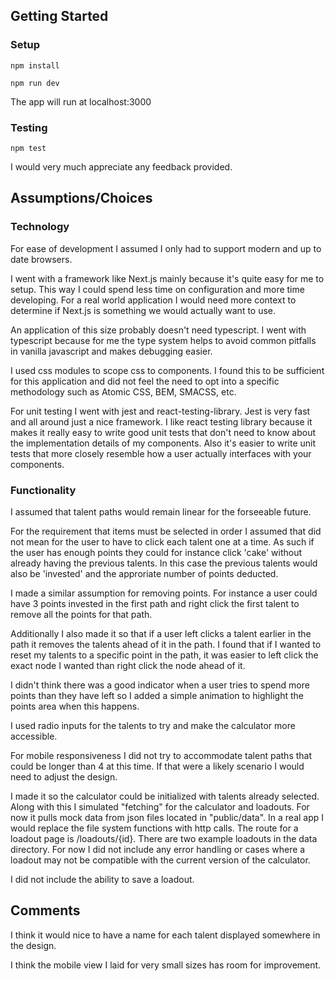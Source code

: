 ## Getting Started

### Setup

```
npm install

npm run dev
```

The app will run at localhost:3000

### Testing

```
npm test
```

I would very much appreciate any feedback provided.

## Assumptions/Choices

### Technology

For ease of development I assumed I only had to support modern and up to date browsers.

I went with a framework like Next.js mainly because it's quite easy for me to setup. This way I could spend less time on configuration and more time developing.
For a real world application I would need more context to determine if Next.js is something we would actually want to use.

An application of this size probably doesn't need typescript. I went with typescript because for me the type system helps to avoid common pitfalls in vanilla javascript
and makes debugging easier.

I used css modules to scope css to components. I found this to be sufficient for this application and did not feel the need to opt into a specific methodology such
as Atomic CSS, BEM, SMACSS, etc.

For unit testing I went with jest and react-testing-library. Jest is very fast and all around just a nice framework. I like react testing library
because it makes it really easy to write good unit tests that don't need to know about the implementation details of my components. Also it's easier
to write unit tests that more closely resemble how a user actually interfaces with your components.

### Functionality

I assumed that talent paths would remain linear for the forseeable future.

For the requirement that items must be selected in order I assumed that did not mean for the user to have to click each talent one at a time.
As such if the user has enough points they could for instance click 'cake' without already having the previous talents. In this case the previous talents
would also be 'invested' and the approriate number of points deducted.

I made a similar assumption for removing points. For instance a user could have 3 points invested in the first path and right click the first talent to remove
all the points for that path.

Additionally I also made it so that if a user left clicks a talent earlier in the path it removes the talents ahead of it in the path. I found
that if I wanted to reset my talents to a specific point in the path, it was easier to left click the exact node I wanted than right click the node ahead
of it.

I didn't think there was a good indicator when a user tries to spend more points than they have left so I added a simple animation to highlight
the points area when this happens.

I used radio inputs for the talents to try and make the calculator more accessible.

For mobile responsiveness I did not try to accommodate talent paths that could be longer than 4 at this time. If that were a likely scenario
I would need to adjust the design.

I made it so the calculator could be initialized with talents already selected. Along with this I simulated "fetching" for the calculator and loadouts.
For now it pulls mock data from json files located in "public/data". In a real app I would replace the file system functions with http calls. The route for
a loadout page is /loadouts/{id}. There are two example loadouts in the data directory.
For now I did not include any error handling or cases where a loadout may not be compatible with the current version of the calculator.

I did not include the ability to save a loadout.

## Comments

I think it would nice to have a name for each talent displayed somewhere in the design.

I think the mobile view I laid for very small sizes has room for improvement.

